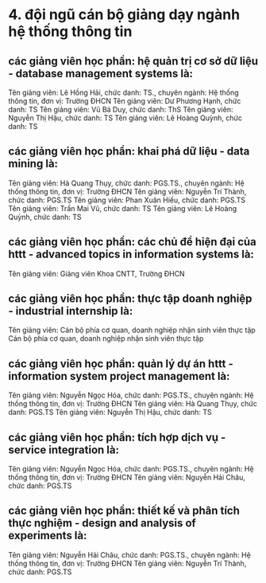 # 4. đội ngũ cán bộ giảng dạy ngành hệ thống thông tin
## các giảng viên học phần: hệ quản trị cơ sở dữ liệu - database management systems là:
Tên giảng viên: Lê Hồng Hải, chức danh: TS., chuyên ngành: Hệ thống thông tin, đơn vị: Trường ĐHCN
Tên giảng viên: Dư Phương Hạnh, chức danh: TS
Tên giảng viên: Vũ Bá Duy, chức danh: ThS
Tên giảng viên: Nguyễn Thị Hậu, chức danh: TS
Tên giảng viên: Lê Hoàng Quỳnh, chức danh: TS
## các giảng viên học phần: khai phá dữ liệu  - data mining là:
Tên giảng viên: Hà Quang Thụy, chức danh: PGS.TS., chuyên ngành: Hệ thống thông tin, đơn vị: Trường ĐHCN
Tên giảng viên: Nguyễn Trí Thành, chức danh: PGS.TS
Tên giảng viên: Phan Xuân Hiếu, chức danh: PGS.TS
Tên giảng viên: Trần Mai Vũ, chức danh: TS
Tên giảng viên: Lê Hoàng Quỳnh, chức danh: TS
## các giảng viên học phần: các chủ đề hiện đại của httt - advanced topics in information systems là:
Tên giảng viên: Giảng viên Khoa CNTT, Trường ĐHCN
## các giảng viên học phần: thực tập doanh nghiệp - industrial internship là:
Tên giảng viên: Cán bộ phía cơ quan, doanh nghiệp nhận sinh viên thực tập
Cán bộ phía cơ quan, doanh nghiệp nhận sinh viên thực tập
## các giảng viên học phần: quản lý dự án httt  - information system project management là:
Tên giảng viên: Nguyễn Ngọc Hóa, chức danh: PGS.TS., chuyên ngành: Hệ thống thông tin, đơn vị: Trường ĐHCN
Tên giảng viên: Hà Quang Thụy, chức danh: PGS.TS
Tên giảng viên: Nguyễn Thị Hậu, chức danh: TS
## các giảng viên học phần: tích hợp dịch vụ - service integration là:
Tên giảng viên: Nguyễn Ngọc Hóa, chức danh: PGS.TS., chuyên ngành: Hệ thống thông tin, đơn vị: Trường ĐHCN
Tên giảng viên: Nguyễn Hải Châu, chức danh: PGS.TS
## các giảng viên học phần: thiết kế và phân tích thực nghiệm - design and analysis of experiments là:
Tên giảng viên: Nguyễn Hải Châu, chức danh: PGS.TS., chuyên ngành: Hệ thống thông tin, đơn vị: Trường ĐHCN
Tên giảng viên: Nguyễn Trí Thành, chức danh: PGS.TS
